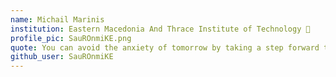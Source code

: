 ```yaml
---
name: Michail Marinis
institution: Eastern Macedonia And Thrace Institute of Technology 🚩
profile_pic: SauROnmiKE.png
quote: You can avoid the anxiety of tomorrow by taking a step forward today.
github_user: SauROnmiKE
---
```

